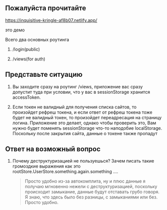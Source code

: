 ## Пожалуйста прочитайте

https://inquisitive-kringle-af8b07.netlify.app/ 

это демо

Всего два основных роутинга

1. /login(public)

2. /views(for auth)

## Представьте ситуацию

1. Вы заходите сразу на роутинг /views, приложение вас сразу допустит туда при условии,
    что у вас в sessionStorage хранится accessToken.
   
2. Если токен не валидный для получения списка сайтов, то произойдет рефреш токена, и если ответ 
    от рефреш токена тоже будет не валидный токен, то произойдет переадресация на страницу логина.
   Приложение это делает, однако чтобы проверить это, Вам нужно будет поменять sessionStorage что-то наподобие 
   localStorage. Поскольку после закрытия сайта, данные о токене также пропадут
   
## Ответ на возможный вопрос
1. Почему деструктуризацией не пользуешься? Зачем писать такие громоздкие выражения как это
    rootStore.UserStore.something.again.something ....
   
   > Просто удобно из-за автокомплита, ну и плюс данные я получаю мгновенно нежели с деструктуризацией,
   > поскольку происходит замыкание, данные будут отставать грубо говоря. Я знаю, что здесь было без разницы, 
   > с замыканиями или без. Просто удобно.
   
